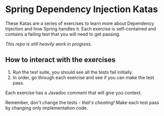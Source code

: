 # Spring Dependency Injection Katas

These Katas are a series of exercises to learn more about Dependency Injection and how Spring handles it. 
Each exercise is self-contained and contains a failing test that you will need to get passing.

*This repo is still heavily work in progress.*

## How to interact with the exercises

1. Run the test suite, you should see all the tests fail initially.
2. In order, go through each exercise and see if you can make the test pass.

Each exercise has a Javadoc comment that will give you context. 

Remember, don't change the tests - *that's cheating!* Make each test pass by changing only implementation code.

